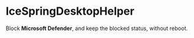 # IceSpringDesktopHelper

Block **Microsoft Defender**, and keep the blocked status, without reboot.
